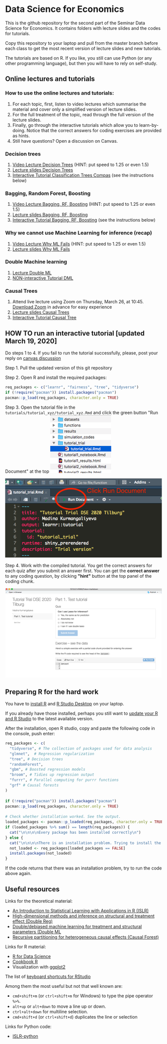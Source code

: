 # Data Science for Economics
This is the github repository for the second part of the Seminar Data Science for Economics. It contains folders with lecture slides and the codes for tutorials.

Copy this repository to your laptop and pull from the master branch before each class to get the most recent version of lecture slides and new tutorials. 

The tutorials are based on R. If you like, you still can use Python (or any other programming language), but then you will have to rely on self-study.


## Online lectures and tutorials

### How to use the online lectures and tutorials:

1) For each topic, first, listen to video lectures which summarise the material and cover only a simplified version of lecture slides.
2) For the full treatment of the topic, read through the full version of the lecture slides. 
3) Finally, go through the interactive tutorials which allow you to learn-by-doing. Notice that the correct answers for coding exercises are provided as hints. 
4) Still have questions? Open a discussion on Canvas.


### Decision trees

1) [Video Lecture Decision Trees](https://youtu.be/rrSW03Yw_nk) (HINT: put speed to 1.25 or even 1.5)
2) [Lecture slides Decision Trees](https://github.com/madina-k/dse_mk/blob/master/lectures/DSE_MK_decisiontrees.pdf)
3) [Interactive Tutorial Classification Trees Compas](https://github.com/madina-k/dse_mk/tree/master/tutorials/tutorial_dt) (see the instructions below) 

### Bagging, Random Forest, Boosting

1) [Video Lecture Bagging, RF, Boosting](https://youtu.be/STKJNh6us_I) (HINT: put speed to 1.25 or even 1.5)
2) [Lecture slides Bagging, RF, Boosting ](https://github.com/madina-k/dse_mk/blob/master/lectures/DSE_MK_boostingRFbagging.pdf)
3) [Interactive Tutorial Bagging, RF, Boosting](https://github.com/madina-k/dse_mk/tree/master/tutorials/tutorial_bagboost) (see the  instructions below) 

### Why we cannot use Machine Learning for inference (recap)

1) [Video Lecture Why ML Fails](https://youtu.be/KwWGhneQUmk) (HINT: put speed to 1.25 or even 1.5)
2) [Lecture slides Why ML Fails](https://github.com/madina-k/dse_mk/blob/master/lectures/DSE_MK_slides_whyMLfails_inference.pdf)

### Double Machine learning

1) [Lecture Double ML](https://github.com/madina-k/dse_mk/blob/master/lectures/DSE_MK_doubleML.pdf)
2) [NON-interactive Tutorial DML](https://github.com/madina-k/dse_mk/blob/master/tutorials/tutorial3_notebook.Rmd)


### Causal Trees

1) Attend live lecture using Zoom on Thursday, March 26, at 10:45. [Download Zoom](https://zoom.us/download) in advance for easy experience
2) [Lecture slides Causal Trees](https://github.com/madina-k/dse_mk/blob/master/lectures/DSE_MK_causal_trees.pdf)
3) [Interactive Tutorial Causal Tree](https://github.com/madina-k/dse_mk/tree/master/tutorials/tutorial_ct)


## HOW TO run an interactive tutorial [updated March 19, 2020]

Do steps 1 to 4. If you fail to run the tutorial successfully, please, post your reply on [canvas discussion](https://tilburguniversity.instructure.com/courses/3527/discussion_topics/40946)

Step 1. Pull the updated version of this git repository

Step 2. Open R and install the required packages:
```r
req_packages <- c("learnr", "fairness", "tree", "tidyverse")
if (!require("pacman")) install.packages("pacman")
pacman::p_load(req_packages, character.only = TRUE)
```
Step 3. Open the tutorial file in the `tutorials/tutorial_xyz/tutorial_xyz.Rmd` and click the green button "Run Document" at the top
![Filedirectory](https://github.com/madina-k/dse_mk/blob/master/pics/step1.png)

![Rundoc](https://github.com/madina-k/dse_mk/blob/master/pics/step2.png)

Step 4. Work with the compiled tutorial. You get the correct answers for each quiz after you submit an answer first. You can get the **correct answer** to any coding question, by clicking **"hint"** button at the top panel of the coding chunk.

![Checktutorial](https://github.com/madina-k/dse_mk/blob/master/pics/step3.png)

## Preparing R for the hard work
You have to [install R](https://www.r-project.org/) and [R Studio Desktop](https://rstudio.com/products/rstudio/download/) on your laptop.

If you already have those installed, perhaps you still want to [update your R and R Studio](https://uvastatlab.github.io/phdplus/installR.html) to the latest available version.

After the installation, open R studio, copy and paste the following code in the console, push enter:
```r
req_packages <- c(
  "tidyverse", # The collection of packages used for data analysis
  "glmnet",  # Regression regularization
  "tree", # Decision trees
  "randomForest", 
  "gbm", # Boosted regression models
  "broom", # Tidies up regression output
  "furrr", # Parallel computing for purrr functions 
  "grf" # Causal forests
)

if (!require("pacman")) install.packages("pacman")
pacman::p_load(req_packages, character.only = TRUE)

# Check whether installation worked. See the output.
loaded_packages <- pacman::p_loaded(req_packages, character.only = TRUE)
if (loaded_packages %>% sum() == length(req_packages)) {
  cat("\n\n\n\nEvery package has been installed correctly\n")
} else {
  cat("\n\n\n\nThere is an installation problem. Trying to install the failed packages again:\n")
  not_loaded <- req_packages[loaded_packages == FALSE]
  install.packages(not_loaded)
}

```
If the code returns that there was an installation problem, try to run the code above again.

## Useful resources


Links for the theoretical material:
* [An Introduction to Statistical Learning with Applications in R (ISLR)](http://faculty.marshall.usc.edu/gareth-james/ISL/ISLR%20Seventh%20Printing.pdf)
* [High-dimensional methods and inference on structural and treatment effect (Double Reg)](https://www.aeaweb.org/articles?id=10.1257/jep.28.2.29)
* [Double/debiased machine learning for treatment and structural parameters (Double ML](https://onlinelibrary.wiley.com/doi/full/10.1111/ectj.12097)
* [Recursive partitioning for heterogeneous causal effects (Causal Forest)](https://www.pnas.org/content/113/27/7353.short)

Links for R material:
* [R for Data Science](https://r4ds.had.co.nz/index.html)
* [Cookbook R](http://www.cookbook-r.com/)
* Visualization with [ggplot2](https://ggplot2.tidyverse.org/)

The list of [keyboard shortcuts for RStudio](https://support.rstudio.com/hc/en-us/articles/200711853-Keyboard-Shortcuts)

Among them the most useful but not that well known are:

- `cmd+shift+m` (or `ctrl+shift+m` for Windows) to type the pipe operator `%>%`.
- `alt+up` or `alt+down` to move a line up or down.
- `ctrl+alt+down` for multiline selection.
- `cmd+shift+d` (or `ctrl+shift+d`) duplicates the line or selection


Links for Python code:
* [ISLR-python](https://github.com/JWarmenhoven/ISLR-python)
